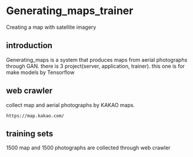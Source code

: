 # Generating_maps_trainer
Creating a map with satellite imagery

## introduction
Generating_maps is a system that produces maps from aerial photographs through GAN.
there is 3 project(server, application, trainer).
this one is for make models by Tensorflow

## web crawler
collect map and aerial photographs by KAKAO maps.

    https://map.kakao.com/



## training sets
1500 map and 1500 photographs are collected through web crawler
